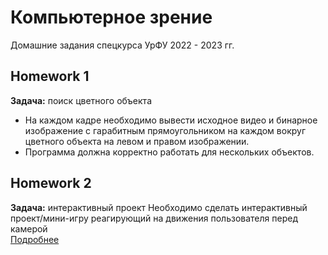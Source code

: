# Компьютерное зрение
Домашние задания спецкурса УрФУ 2022 - 2023 гг.

##  Homework 1
**Задача:** поиск цветного объекта

- На каждом кадре необходимо вывести исходное видео и бинарное изображение с гарабитным прямоугольником на каждом вокруг цветного объекта на левом и правом изображении.
- Программа должна корректно работать для нескольких объектов.


##  Homework 2
**Задача:** интерактивный проект
Необходимо сделать интерактивный проект/мини-игру реагирующий на движения пользователя перед камерой  
[Подробнее](https://github.com/12gerts/cv_course22-23/tree/main/HW_2)
